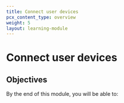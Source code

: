 ```yaml
---
title: Connect user devices
pcx_content_type: overview
weight: 5
layout: learning-module
---
```


# Connect user devices



## Objectives

By the end of this module, you will be able to:

